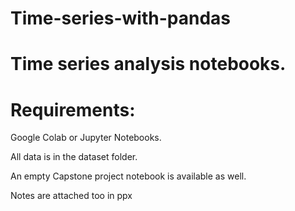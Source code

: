 # Time-series-with-pandas

# Time series analysis notebooks.

# Requirements:

Google Colab or Jupyter Notebooks.

All data is in the dataset folder.

An empty Capstone project notebook is available as well.

Notes are attached too in ppx
